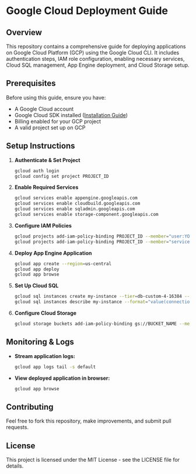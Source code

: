 # Google Cloud Deployment Guide

## Overview
This repository contains a comprehensive guide for deploying applications on Google Cloud Platform (GCP) using the Google Cloud CLI. It includes authentication steps, IAM role configuration, enabling necessary services, Cloud SQL management, App Engine deployment, and Cloud Storage setup.

## Prerequisites
Before using this guide, ensure you have:
- A Google Cloud account
- Google Cloud SDK installed ([Installation Guide](https://cloud.google.com/sdk/docs/install))
- Billing enabled for your GCP project
- A valid project set up on GCP

## Setup Instructions
1. **Authenticate & Set Project**
   ```sh
   gcloud auth login
   gcloud config set project PROJECT_ID
   ```

2. **Enable Required Services**
   ```sh
   gcloud services enable appengine.googleapis.com
   gcloud services enable cloudbuild.googleapis.com
   gcloud services enable sqladmin.googleapis.com
   gcloud services enable storage-component.googleapis.com
   ```

3. **Configure IAM Policies**
   ```sh
   gcloud projects add-iam-policy-binding PROJECT_ID --member="user:YOUR_EMAIL" --role="roles/owner"
   gcloud projects add-iam-policy-binding PROJECT_ID --member="serviceAccount:PROJECT_ID@appspot.gserviceaccount.com" --role="roles/editor"
   ```

4. **Deploy App Engine Application**
   ```sh
   gcloud app create --region=us-central
   gcloud app deploy
   gcloud app browse
   ```

5. **Set Up Cloud SQL**
   ```sh
   gcloud sql instances create my-instance --tier=db-custom-4-16384 --region=us-central1
   gcloud sql instances describe my-instance --format="value(connectionName)"
   ```

6. **Configure Cloud Storage**
   ```sh
   gcloud storage buckets add-iam-policy-binding gs://BUCKET_NAME --member="allUsers" --role="roles/storage.objectViewer"
   ```

## Monitoring & Logs
- **Stream application logs:**
  ```sh
  gcloud app logs tail -s default
  ```

- **View deployed application in browser:**
  ```sh
  gcloud app browse
  ```

## Contributing
Feel free to fork this repository, make improvements, and submit pull requests.

## License
This project is licensed under the MIT License - see the LICENSE file for details.

